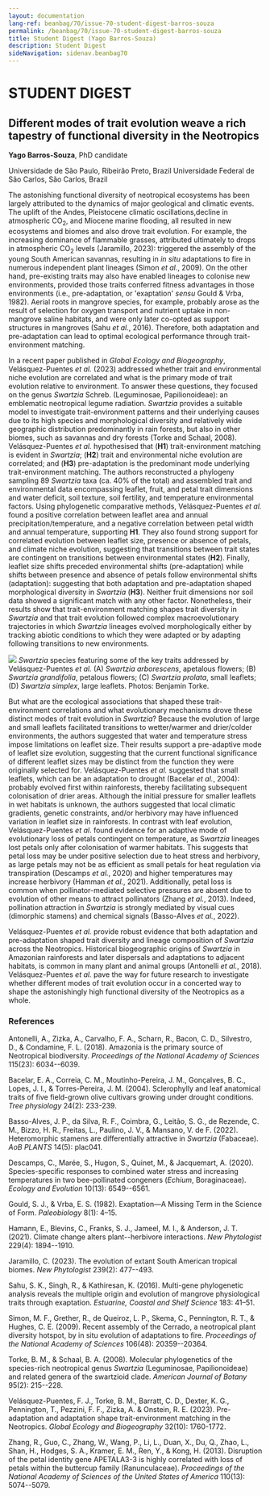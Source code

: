 ```yaml
---
layout: documentation
lang-ref: beanbag/70/issue-70-student-digest-barros-souza
permalink: /beanbag/70/issue-70-student-digest-barros-souza
title: Student Digest (Yago Barros-Souza)
description: Student Digest
sideNavigation: sidenav.beanbag70
---
```


# STUDENT DIGEST

## Different modes of trait evolution weave a rich tapestry of functional diversity in the Neotropics

**Yago Barros-Souza**, PhD candidate  

Universidade de São Paulo, Ribeirão Preto, Brazil Universidade Federal de São Carlos, São Carlos, Brazil  

The astonishing functional diversity of neotropical ecosystems has been largely attributed to the dynamics of major geological and climatic events. The uplift of the Andes, Pleistocene climatic oscillations,decline in atmospheric CO<sub>2</sub>, and Miocene marine flooding, all resulted in new ecosystems and biomes and also drove trait evolution. For example, the increasing dominance of flammable grasses, attributed ultimately to drops in atmospheric CO<sub>2</sub> levels (Jaramillo, 2023): triggered the assembly of the young South American savannas, resulting in *in situ* adaptations to fire in numerous independent plant lineages (Simon *et al.*, 2009). On the other hand, pre-existing traits may also have enabled lineages to colonise new environments, provided those traits conferred fitness advantages in those environments (i.e., pre-adaptation, or 'exaptation' *sensu* Gould & Vrba, 1982). Aerial roots in mangrove species, for example, probably arose as the result of selection for oxygen transport and nutrient uptake in non-mangrove saline habitats, and were only later co-opted as support structures in mangroves (Sahu *et al.*, 2016). Therefore, both adaptation and pre-adaptation can lead to optimal ecological performance through trait-environment matching.  

In a recent paper published in *Global Ecology and Biogeography*, Velásquez-Puentes *et al.* (2023) addressed whether trait and environmental niche evolution are correlated and what is the primary mode of trait evolution relative to environment. To answer these questions, they focused on the genus *Swartzia* Schreb. (Leguminosae, Papilionoideae): an emblematic neotropical legume radiation. *Swartzia* provides a suitable model to investigate trait-environment patterns and their underlying causes due to its high species and morphological diversity and relatively wide geographic distribution predominantly in rain forests, but also in other biomes, such as savannas and dry forests (Torke and Schaal, 2008). Velásquez-Puentes *et al.* hypothesised that (**H1**) trait-environment matching is evident in *Swartzia*; (**H2**) trait and environmental niche evolution are correlated; and (**H3**) pre-adaptation is the predominant mode underlying trait-environment matching. The authors reconstructed a phylogeny sampling 89 *Swartzia* taxa (ca. 40% of the total) and assembled trait and environmental data encompassing leaflet, fruit, and petal trait dimensions and water deficit, soil texture, soil fertility, and temperature environmental factors. Using phylogenetic comparative methods, Velásquez-Puentes *et al.* found a positive correlation between leaflet area and annual precipitation/temperature, and a negative correlation between petal width and annual temperature, supporting **H1**. They also found strong support for correlated evolution between leaflet size, presence or absence of petals, and climate niche evolution, suggesting that transitions between trait states are contingent on transitions between environmental states (**H2**). Finally, leaflet size shifts preceded environmental shifts (pre-adaptation) while shifts between presence and absence of petals follow environmental shifts (adaptation): suggesting that both adaptation and pre-adaptation shaped morphological diversity in *Swartzia* (**H3**). Neither fruit dimensions nor soil data showed a significant match with any other factor. Nonetheless, their results show that trait-environment matching shapes trait diversity in *Swartzia* and that trait evolution followed complex macroevolutionary trajectories in which *Swartzia* lineages evolved morphologically either by tracking abiotic conditions to which they were adapted or by adapting following transitions to new environments.  

![](/assets/images/70/Barros-Souza_Studentdigest_figure.png)
*Swartzia* species featuring some of the key traits addressed by Velásquez-Puentes *et al.* (A) *Swartzia arborescens*, apetalous flowers; (B) *Swartzia grandifolia*, petalous flowers; (C) *Swartzia prolata*, small leaflets; (D) *Swartzia simplex*, large leaflets. Photos: Benjamin Torke.  

But what are the ecological associations that shaped these trait-environment correlations and what evolutionary mechanisms drove these distinct modes of trait evolution in *Swartzia*? Because the evolution of large and small leaflets facilitated transitions to wetter/warmer and drier/colder environments, the authors suggested that water and temperature stress impose limitations on leaflet size. Their results support a pre-adaptive mode of leaflet size evolution, suggesting that the current functional significance of different leaflet sizes may be distinct from the function they were originally selected for. Velásquez-Puentes *et al.* suggested that small leaflets, which can be an adaptation to drought (Bacelar *et al.*, 2004): probably evolved first within rainforests, thereby facilitating subsequent colonisation of drier areas. Although the initial pressure for smaller leaflets in wet habitats is unknown, the authors suggested that local climatic gradients, genetic constraints, and/or herbivory may have influenced variation in leaflet size in rainforests. In contrast with leaf evolution, Velásquez-Puentes *et al*. found evidence for an adaptive mode of evolutionary loss of petals contingent on temperature, as S*wartzia* lineages lost petals only after colonisation of warmer habitats. This suggests that petal loss may be under positive selection due to heat stress and herbivory, as large petals may not be as efficient as small petals for heat regulation via transpiration (Descamps *et al.*, 2020) and higher temperatures may increase herbivory (Hamman *et al.*, 2021). Additionally, petal loss is common when pollinator-mediated selective pressures are absent due to evolution of other means to attract pollinators (Zhang *et al.*, 2013). Indeed, pollination attraction in *Swartzia* is strongly mediated by visual cues (dimorphic stamens) and chemical signals (Basso-Alves *et al.*, 2022).  

Velásquez-Puentes *et al.* provide robust evidence that both adaptation and pre-adaptation shaped trait diversity and lineage composition of *Swartzia* across the Neotropics. Historical biogeographic origins of *Swartzia* in Amazonian rainforests and later dispersals and adaptations to adjacent habitats, is common in many plant and animal groups (Antonelli *et al.*, 2018). Velásquez-Puentes *et al.* pave the way for future research to investigate whether different modes of trait evolution occur in a concerted way to shape the astonishingly high functional diversity of the Neotropics as a whole.  

### References

Antonelli, A., Zizka, A., Carvalho, F. A., Scharn, R., Bacon, C. D., Silvestro, D., & Condamine, F. L. (2018). Amazonia is the primary source of Neotropical biodiversity. *Proceedings of the National Academy of Sciences* 115(23): 6034--6039.   

Bacelar, E. A., Correia, C. M., Moutinho-Pereira, J. M., Gonçalves, B. C., Lopes, J. I., & Torres-Pereira, J. M. (2004). Sclerophylly and leaf anatomical traits of five field-grown olive cultivars growing under drought conditions. *Tree physiology* 24(2): 233-239.  

Basso-Alves, J. P., da Silva, R. F., Coimbra, G., Leitão, S. G., de Rezende, C. M., Bizzo, H. R., Freitas, L., Paulino, J. V., & Mansano, V. de F. (2022). Heteromorphic stamens are differentially attractive in *Swartzia* (Fabaceae). *AoB PLANTS* 14(5): plac041.  

Descamps, C., Marée, S., Hugon, S., Quinet, M., & Jacquemart, A. (2020). Species-specific responses to combined water stress and increasing temperatures in two bee-pollinated congeners (*Echium*, Boraginaceae). *Ecology and Evolution* 10(13): 6549--6561.  

Gould, S. J., & Vrba, E. S. (1982). Exaptation—A Missing Term in the Science of Form. *Paleobiology* 8(1): 4–15.  

Hamann, E., Blevins, C., Franks, S. J., Jameel, M. I., & Anderson, J. T. (2021). Climate change alters plant--herbivore interactions. *New Phytologist* 229(4): 1894--1910.  

Jaramillo, C. (2023). The evolution of extant South American tropical biomes. *New Phytologist* 239(2): 477--493.  

Sahu, S. K., Singh, R., & Kathiresan, K. (2016). Multi-gene phylogenetic analysis reveals the multiple origin and evolution of mangrove physiological traits through exaptation. *Estuarine, Coastal and Shelf Science* 183: 41–51.   

Simon, M. F., Grether, R., de Queiroz, L. P., Skema, C., Pennington, R. T., & Hughes, C. E. (2009). Recent assembly of the Cerrado, a neotropical plant diversity hotspot, by in situ evolution of adaptations to fire. *Proceedings of the National Academy of Sciences* 106(48): 20359--20364.  

Torke, B. M., & Schaal, B. A. (2008). Molecular phylogenetics of the species-rich neotropical genus *Swartzia* (Leguminosae, Papilionoideae) and related genera of the swartzioid clade. *American Journal of Botany* 95(2): 215--228.  

Velásquez-Puentes, F. J., Torke, B. M., Barratt, C. D., Dexter, K. G., Pennington, T., Pezzini, F. F., Zizka, A. & Onstein, R. E. (2023). Pre-adaptation and adaptation shape trait-environment matching in the Neotropics. *Global Ecology and Biogeography* 32(10): 1760-1772.  

Zhang, R., Guo, C., Zhang, W., Wang, P., Li, L., Duan, X., Du, Q., Zhao, L., Shan, H., Hodges, S. A., Kramer, E. M., Ren, Y., & Kong, H. (2013). Disruption of the petal identity gene APETALA3-3 is highly correlated with loss of petals within the buttercup family (Ranunculaceae). *Proceedings of the National Academy of Sciences of the United States of America* 110(13): 5074--5079.  